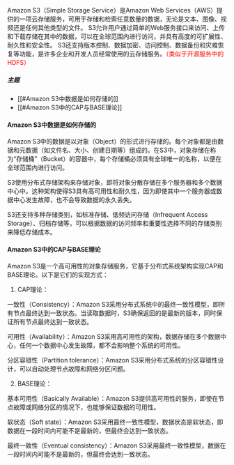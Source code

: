 Amazon S3（Simple Storage Service）是Amazon Web Services（AWS）提供的一项云存储服务，可用于存储和检索任意数量的数据，无论是文本、图像、视频还是任何其他类型的文件。 S3允许用户通过简单的Web服务接口来访问、上传和下载存储在其中的数据，可以在全球范围内进行访问，并具有高度的可扩展性、耐久性和安全性。 S3还支持版本控制、数据加密、访问控制、数据备份和灾难恢复等功能，是许多企业和开发人员经常使用的云存储服务。<font color = "red">（类似于开源服务中的HDFS）</font>

##### 主题
 - [[#Amazon S3中数据是如何存储的]]
 - [[#Amazon S3中的CAP与BASE理论]]

#### Amazon S3中数据是如何存储的
Amazon S3中的数据是以对象（Object）的形式进行存储的。每个对象都是由数据和元数据（如文件名、大小、创建日期等）组成的。在S3中，对象存储在称为“存储桶”（Bucket）的容器中，每个存储桶必须具有全球唯一的名称，以便在全球范围内进行访问。

S3使用分布式存储架构来存储对象，即将对象分散存储在多个服务器和多个数据中心中。这种架构使得S3具有高可用性和耐久性，因为即使其中一个服务器或数据中心发生故障，也不会导致数据的永久丢失。

S3还支持多种存储类别，如标准存储、低频访问存储（Infrequent Access Storage）、归档存储等，可以根据数据的访问频率和重要性选择不同的存储类别来降低存储成本。

#### Amazon S3中的CAP与BASE理论
Amazon S3是一个高可用性的对象存储服务，它基于分布式系统架构实现CAP和BASE理论。以下是它们的实现方式：

1. CAP理论：

一致性（Consistency）：Amazon S3采用分布式系统中的最终一致性模型，即所有节点最终达到一致状态。当读取数据时，S3确保返回的是最新的版本，同时保证所有节点最终达到一致状态。

可用性（Availability）：Amazon S3采用高可用性的架构，数据存储在多个数据中心，任何一个数据中心发生故障，都不会影响整个系统的可用性。

分区容错性（Partition tolerance）：Amazon S3采用分布式系统的分区容错性设计，可以自动处理节点故障和网络分区问题。

2. BASE理论：

基本可用性（Basically Available）：Amazon S3提供高可用性的服务，即使在节点故障或网络分区的情况下，也能够保证数据的可用性。

软状态（Soft state）：Amazon S3采用最终一致性模型，数据状态是软状态，即数据在一段时间内可能不是最新的，但最终会达到一致状态。

最终一致性（Eventual consistency）：Amazon S3采用最终一致性模型，数据在一段时间内可能不是最新的，但最终会达到一致状态。
